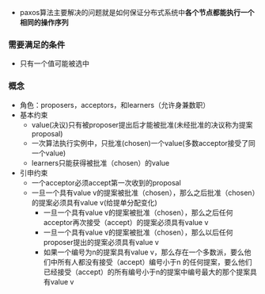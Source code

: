 - paxos算法主要解决的问题就是如何保证分布式系统中**各个节点都能执行一个相同的操作序列**

### 需要满足的条件
- 只有一个值可能被选中

### 概念
- 角色：proposers，acceptors，和learners（允许身兼数职）
- 基本约束
  - value(决议)只有被proposer提出后才能被批准(未经批准的决议称为提案proposal)
  - 一次算法执行实例中，只批准(chosen)一个value(多数acceptor接受了同一个value)
  - learners只能获得被批准（chosen）的value 
- 引申约束
  - 一个acceptor必须accept第一次收到的proposal
  - 一旦一个具有value v的提案被批准（chosen），那么之后批准（chosen）的提案必须具有value v(给提单分配变化)
    - 一旦一个具有value v的提案被批准（chosen），那么之后任何acceptor再次接受（accept）的提案必须具有value v
    - 一旦一个具有value v的提案被批准（chosen），那么以后任何proposer提出的提案必须具有value v
    - 如果一个编号为n的提案具有value v，那么存在一个多数派，要么他们中所有人都没有接受（accept）编号小于n 的任何提案，要么他们已经接受（accept）的所有编号小于n的提案中编号最大的那个提案具有value v
